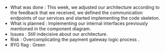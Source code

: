 * What was done : This week, we adjusted our architecture according to the feedback that we received, we defined the communication endpoints of our services and started implementing the code skeleton.
* What is planned : Implementing our internal interfaces previously mentioned in the component diagram.
* Issues : Still indecisive about our architecture.
* Risk : Overcomplicating the payment gateway logic process .
* RYG flag : Green
